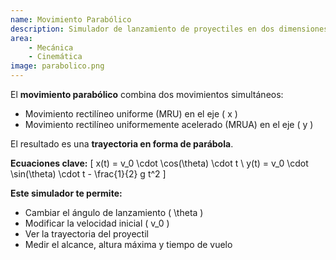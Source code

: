```yaml
---
name: Movimiento Parabólico
description: Simulador de lanzamiento de proyectiles en dos dimensiones
area: 
    - Mecánica
    - Cinemática
image: parabolico.png
---
```

El **movimiento parabólico** combina dos movimientos simultáneos:
- Movimiento rectilíneo uniforme (MRU) en el eje \( x \)
- Movimiento rectilíneo uniformemente acelerado (MRUA) en el eje \( y \)

El resultado es una **trayectoria en forma de parábola**.

**Ecuaciones clave:**
\[
x(t) = v_0 \cdot \cos(\theta) \cdot t \\
y(t) = v_0 \cdot \sin(\theta) \cdot t - \frac{1}{2} g t^2
\]

**Este simulador te permite:**
- Cambiar el ángulo de lanzamiento \( \theta \)
- Modificar la velocidad inicial \( v_0 \)
- Ver la trayectoria del proyectil
- Medir el alcance, altura máxima y tiempo de vuelo
